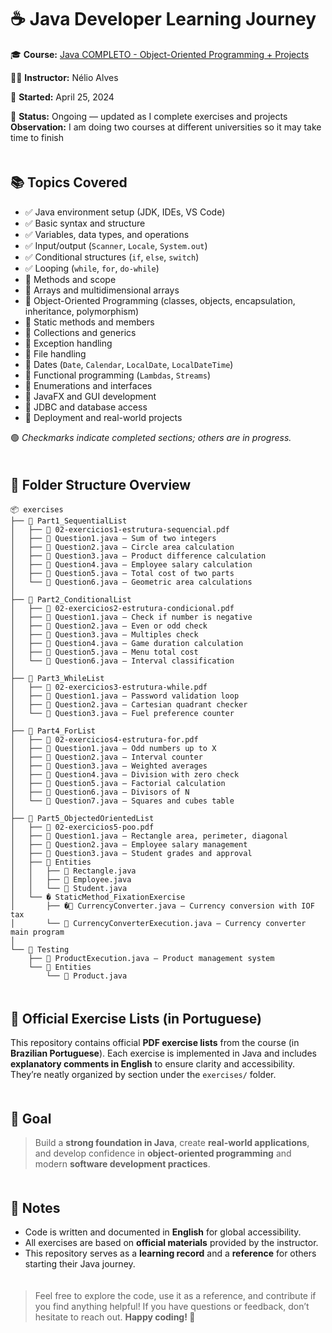 # ☕ Java Developer Learning Journey

🎓 **Course:** [Java COMPLETO - Object-Oriented Programming + Projects](https://www.udemy.com/course/java-curso-completo/)

👨‍🏫 **Instructor:** Nélio Alves

📅 **Started:** April 25, 2024

📁 **Status:** Ongoing — updated as I complete exercises and projects
**Observation:** I am doing two courses at different universities so it may take time to finish

<img src="purple-divider.svg" width="100%" height="6">

## 📚 Topics Covered

- ✅ Java environment setup (JDK, IDEs, VS Code)
- ✅ Basic syntax and structure
- ✅ Variables, data types, and operations
- ✅ Input/output (`Scanner`, `Locale`, `System.out`)
- ✅ Conditional structures (`if`, `else`, `switch`)
- ✅ Looping (`while`, `for`, `do-while`)
- 🔄 Methods and scope
- 🔄 Arrays and multidimensional arrays
- 🔄 Object-Oriented Programming (classes, objects, encapsulation, inheritance, polymorphism)
- 🔄 Static methods and members
- 🔄 Collections and generics
- 🔄 Exception handling
- 🔄 File handling
- 🔄 Dates (`Date`, `Calendar`, `LocalDate`, `LocalDateTime`)
- 🔄 Functional programming (`Lambdas`, `Streams`)
- 🔄 Enumerations and interfaces
- 🔄 JavaFX and GUI development
- 🔄 JDBC and database access
- 🔄 Deployment and real-world projects

🟢 _Checkmarks indicate completed sections; others are in progress._

<img src="purple-divider.svg" width="100%" height="6">

## 📁 Folder Structure Overview

```plaintext
📦 exercises
├── 📂 Part1_SequentialList
│   ├── 📄 02-exercicios1-estrutura-sequencial.pdf
│   ├── 📄 Question1.java – Sum of two integers
│   ├── 📄 Question2.java – Circle area calculation
│   ├── 📄 Question3.java – Product difference calculation
│   ├── 📄 Question4.java – Employee salary calculation
│   ├── 📄 Question5.java – Total cost of two parts
│   └── 📄 Question6.java – Geometric area calculations
│
├── 📂 Part2_ConditionalList
│   ├── 📄 02-exercicios2-estrutura-condicional.pdf
│   ├── 📄 Question1.java – Check if number is negative
│   ├── 📄 Question2.java – Even or odd check
│   ├── 📄 Question3.java – Multiples check
│   ├── 📄 Question4.java – Game duration calculation
│   ├── 📄 Question5.java – Menu total cost
│   └── 📄 Question6.java – Interval classification
│
├── 📂 Part3_WhileList
│   ├── 📄 02-exercicios3-estrutura-while.pdf
│   ├── 📄 Question1.java – Password validation loop
│   ├── 📄 Question2.java – Cartesian quadrant checker
│   └── 📄 Question3.java – Fuel preference counter
│
├── 📂 Part4_ForList
│   ├── 📄 02-exercicios4-estrutura-for.pdf
│   ├── 📄 Question1.java – Odd numbers up to X
│   ├── 📄 Question2.java – Interval counter
│   ├── 📄 Question3.java – Weighted averages
│   ├── 📄 Question4.java – Division with zero check
│   ├── 📄 Question5.java – Factorial calculation
│   ├── 📄 Question6.java – Divisors of N
│   └── 📄 Question7.java – Squares and cubes table
│
├── 📂 Part5_ObjectedOrientedList
│   ├── 📄 02-exercicios5-poo.pdf
│   ├── 📄 Question1.java – Rectangle area, perimeter, diagonal
│   ├── 📄 Question2.java – Employee salary management
│   ├── 📄 Question3.java – Student grades and approval
│   ├── 📂 Entities
│   │   ├── 📄 Rectangle.java
│   │   ├── 📄 Employee.java
│   │   └── 📄 Student.java
│   └── � StaticMethod_FixationExercise
│       ├── �📄 CurrencyConverter.java – Currency conversion with IOF tax
│       └── 📄 CurrencyConverterExecution.java – Currency converter main program
│
└── 📂 Testing
    ├── 📄 ProductExecution.java – Product management system
    └── 📂 Entities
        └── 📄 Product.java
```

<img src="purple-divider.svg" width="100%" height="6">

## 📝 Official Exercise Lists (in Portuguese)

This repository contains official **PDF exercise lists** from the course (in **Brazilian Portuguese**).
Each exercise is implemented in Java and includes **explanatory comments in English** to ensure clarity and accessibility.
They’re neatly organized by section under the `exercises/` folder.

<img src="purple-divider.svg" width="100%" height="6">

## 🧠 Goal

> Build a **strong foundation in Java**, create **real-world applications**, and develop confidence in **object-oriented programming** and modern **software development practices**.

<img src="purple-divider.svg" width="100%" height="6">

## 📌 Notes

- Code is written and documented in **English** for global accessibility.
- All exercises are based on **official materials** provided by the instructor.
- This repository serves as a **learning record** and a **reference** for others starting their Java journey.

<img src="purple-divider.svg" width="100%" height="6">

> Feel free to explore the code, use it as a reference, and contribute if you find anything helpful!
> If you have questions or feedback, don’t hesitate to reach out.
> **Happy coding! 🚀**
